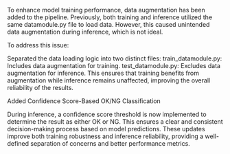 To enhance model training performance, data augmentation has been added to the pipeline.
Previously, both training and inference utilized the same datamodule.py file to load data. However, this caused unintended data augmentation during inference, which is not ideal.

To address this issue:

Separated the data loading logic into two distinct files:
train_datamodule.py: Includes data augmentation for training.
test_datamodule.py: Excludes data augmentation for inference.
This ensures that training benefits from augmentation while inference remains unaffected, improving the overall reliability of the results.

Added Confidence Score-Based OK/NG Classification

During inference, a confidence score threshold is now implemented to determine the result as either OK or NG.
This ensures a clear and consistent decision-making process based on model predictions.
These updates improve both training robustness and inference reliability, providing a well-defined separation of concerns and better performance metrics.
